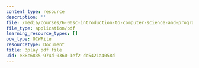 ```yaml
---
content_type: resource
description: ''
file: /media/courses/6-00sc-introduction-to-computer-science-and-programming-spring-2011/e88c6835974d03601ef2dc5421a4058d_88fqFjfxgwI.pdf
file_type: application/pdf
learning_resource_types: []
ocw_type: OCWFile
resourcetype: Document
title: 3play pdf file
uid: e88c6835-974d-0360-1ef2-dc5421a4058d
---
```

